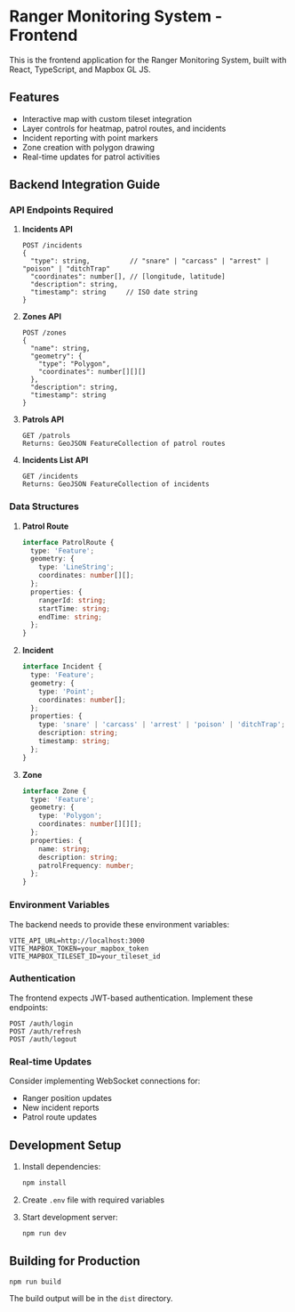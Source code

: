 # Ranger Monitoring System - Frontend

This is the frontend application for the Ranger Monitoring System, built with React, TypeScript, and Mapbox GL JS.

## Features

- Interactive map with custom tileset integration
- Layer controls for heatmap, patrol routes, and incidents
- Incident reporting with point markers
- Zone creation with polygon drawing
- Real-time updates for patrol activities

## Backend Integration Guide

### API Endpoints Required

1. **Incidents API**
   ```
   POST /incidents
   {
     "type": string,          // "snare" | "carcass" | "arrest" | "poison" | "ditchTrap"
     "coordinates": number[], // [longitude, latitude]
     "description": string,
     "timestamp": string     // ISO date string
   }
   ```

2. **Zones API**
   ```
   POST /zones
   {
     "name": string,
     "geometry": {
       "type": "Polygon",
       "coordinates": number[][][]
     },
     "description": string,
     "timestamp": string
   }
   ```

3. **Patrols API**
   ```
   GET /patrols
   Returns: GeoJSON FeatureCollection of patrol routes
   ```

4. **Incidents List API**
   ```
   GET /incidents
   Returns: GeoJSON FeatureCollection of incidents
   ```

### Data Structures

1. **Patrol Route**
   ```typescript
   interface PatrolRoute {
     type: 'Feature';
     geometry: {
       type: 'LineString';
       coordinates: number[][];
     };
     properties: {
       rangerId: string;
       startTime: string;
       endTime: string;
     };
   }
   ```

2. **Incident**
   ```typescript
   interface Incident {
     type: 'Feature';
     geometry: {
       type: 'Point';
       coordinates: number[];
     };
     properties: {
       type: 'snare' | 'carcass' | 'arrest' | 'poison' | 'ditchTrap';
       description: string;
       timestamp: string;
     };
   }
   ```

3. **Zone**
   ```typescript
   interface Zone {
     type: 'Feature';
     geometry: {
       type: 'Polygon';
       coordinates: number[][][];
     };
     properties: {
       name: string;
       description: string;
       patrolFrequency: number;
     };
   }
   ```

### Environment Variables

The backend needs to provide these environment variables:

```env
VITE_API_URL=http://localhost:3000
VITE_MAPBOX_TOKEN=your_mapbox_token
VITE_MAPBOX_TILESET_ID=your_tileset_id
```

### Authentication

The frontend expects JWT-based authentication. Implement these endpoints:

```
POST /auth/login
POST /auth/refresh
POST /auth/logout
```

### Real-time Updates

Consider implementing WebSocket connections for:
- Ranger position updates
- New incident reports
- Patrol route updates

## Development Setup

1. Install dependencies:
   ```bash
   npm install
   ```

2. Create `.env` file with required variables

3. Start development server:
   ```bash
   npm run dev
   ```

## Building for Production

```bash
npm run build
```

The build output will be in the `dist` directory.